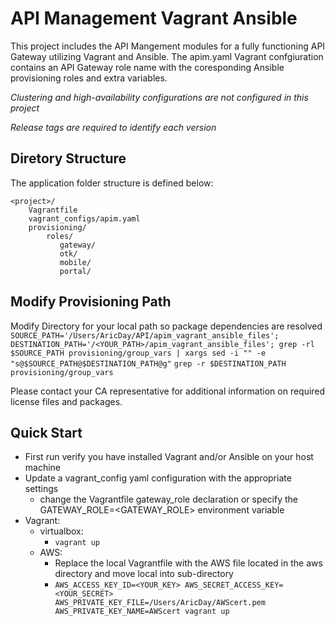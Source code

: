 API Management Vagrant Ansible
================================

This project includes the API Mangement modules for a fully functioning API Gateway utilizing Vagrant and Ansible. The apim.yaml Vagrant confgiuration contains an API Gateway role name with the coresponding Ansible provisioning roles and extra variables.

*Clustering and high-availability configurations are not configured in this project*

*Release tags are required to identify each version*

Diretory Structure
-------------------------

The application folder structure is defined below:

    <project>/
        Vagrantfile
        vagrant_configs/apim.yaml
        provisioning/
            roles/
               gateway/
               otk/
               mobile/
               portal/

Modify Provisioning Path
-------------------------
Modify Directory for your local path so package dependencies are resolved
  `SOURCE_PATH='/Users/AricDay/API/apim_vagrant_ansible_files'; DESTINATION_PATH='/<YOUR_PATH>/apim_vagrant_ansible_files'; grep -rl $SOURCE_PATH provisioning/group_vars | xargs sed -i "" -e "s@$SOURCE_PATH@$DESTINATION_PATH@g"`
  `grep -r $DESTINATION_PATH provisioning/group_vars`

Please contact your CA representative for additional information on required license files and packages.

Quick Start
-------------------------

* First run verify you have installed Vagrant and/or Ansible on your host machine
* Update a vagrant_config yaml configuration with the appropriate settings
    * change the Vagrantfile gateway_role declaration or specify the GATEWAY_ROLE=<GATEWAY_ROLE> environment variable
* Vagrant:
    * virtualbox:
        * `vagrant up`
    * AWS:
        * Replace the local Vagrantfile with the AWS file located in the aws directory and move local into sub-directory
        * `AWS_ACCESS_KEY_ID=<YOUR_KEY> AWS_SECRET_ACCESS_KEY=<YOUR_SECRET> AWS_PRIVATE_KEY_FILE=/Users/AricDay/AWScert.pem AWS_PRIVATE_KEY_NAME=AWScert vagrant up`

